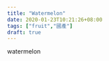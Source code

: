 ```yaml
---
title: "Watermelon"
date: 2020-01-23T10:21:26+08:00
tags: ["fruit","國產"]
draft: true
---
```


watermelon